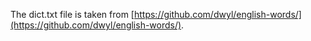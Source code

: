 The dict.txt file is taken from [https://github.com/dwyl/english-words/](https://github.com/dwyl/english-words/).
